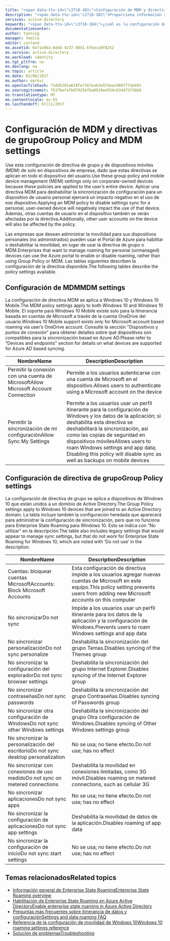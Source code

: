 ```yaml
---
title: "<span data-ttu-id=\"c2718-101\">Configuración de MDM y directivas de grupo | Microsoft Docs</span><span class=\"sxs-lookup\"><span data-stu-id=\"c2718-101\">Group Policy and MDM settings | Microsoft Docs</span></span>"
description: "<span data-ttu-id=\"c2718-102\">Proporciona información sobre la configuración de directiva de grupo y la administración de dispositivos móviles (MDM) que debe usarse en dispositivos de empresa.</span><span class=\"sxs-lookup\"><span data-stu-id=\"c2718-102\">Provides information about group policy and mobile device management (MDM) settings that should be used on corporate-owned devices.</span></span> <span data-ttu-id=\"c2718-103\">Estas directivas se aplican al dispositivo completo del usuario.</span><span class=\"sxs-lookup\"><span data-stu-id=\"c2718-103\">These policies are applied to the user’s entire device.</span></span>"
services: active-directory
keywords: "<span data-ttu-id=\"c2718-104\">¿cuál es la configuración de directiva de grupo y MDM para Enterprise State Roaming, Enterprise State Roaming, nube de windows</span><span class=\"sxs-lookup\"><span data-stu-id=\"c2718-104\">what are group Policy and MDM settings for Enterprise State Roaming, Enterprise State Roaming, windows cloud</span></span>"
documentationcenter: 
author: tanning
manager: femila
editor: curtand
ms.assetid: 6471a9b3-8dd4-4237-89d1-bfbeca9f8252
ms.service: active-directory
ms.workload: identity
ms.tgt_pltfrm: na
ms.devlang: na
ms.topic: article
ms.date: 03/08/2017
ms.author: markvi
ms.openlocfilehash: 71dd5281a618fe7367eab3e97daac069f77ab491
ms.sourcegitcommit: f537befafb079256fba0529ee554c034d73f36b0
ms.translationtype: MT
ms.contentlocale: es-ES
ms.lasthandoff: 07/11/2017
---
```

# <a name="group-policy-and-mdm-settings"></a><span data-ttu-id="c2718-105">Configuración de MDM y directivas de grupo</span><span class="sxs-lookup"><span data-stu-id="c2718-105">Group Policy and MDM settings</span></span>
<span data-ttu-id="c2718-106">Use esta configuración de directiva de grupo y de dispositivos móviles (MDM) de solo en dispositivos de empresa, dado que estas directivas se aplican en todo el dispositivo del usuario.</span><span class="sxs-lookup"><span data-stu-id="c2718-106">Use these group policy and mobile device management (MDM) settings only on corporate-owned devices because these policies are applied to the user’s entire device.</span></span> <span data-ttu-id="c2718-107">Aplicar una directiva MDM para deshabilitar la sincronización de configuración para un dispositivo de usuario personal ejercerá un impacto negativo en el uso de ese dispositivo.</span><span class="sxs-lookup"><span data-stu-id="c2718-107">Applying an MDM policy to disable settings sync for a personal, user-owned device will negatively impact the use of that device.</span></span> <span data-ttu-id="c2718-108">Además, otras cuentas de usuario en el dispositivo también se verán afectadas por la directiva.</span><span class="sxs-lookup"><span data-stu-id="c2718-108">Additionally, other user accounts on the device will also be affected by the policy.</span></span>

<span data-ttu-id="c2718-109">Las empresas que desean administrar la movilidad para sus dispositivos personales (no administrados) pueden usar el Portal de Azure para habilitar o deshabilitar la movilidad, en lugar de usar la directiva de grupo o MDM.</span><span class="sxs-lookup"><span data-stu-id="c2718-109">Enterprises that want to manage roaming for personal (unmanaged) devices can use the Azure portal to enable or disable roaming, rather than using Group Policy or MDM.</span></span>
<span data-ttu-id="c2718-110">Las tablas siguientes describen la configuración de la directiva disponible.</span><span class="sxs-lookup"><span data-stu-id="c2718-110">The following tables describe the policy settings available.</span></span>

## <a name="mdm-settings"></a><span data-ttu-id="c2718-111">Configuración de MDM</span><span class="sxs-lookup"><span data-stu-id="c2718-111">MDM settings</span></span>
<span data-ttu-id="c2718-112">La configuración de directiva MDM se aplica a Windows 10 y Windows 10 Mobile.</span><span class="sxs-lookup"><span data-stu-id="c2718-112">The MDM policy settings apply to both Windows 10 and Windows 10 Mobile.</span></span>  <span data-ttu-id="c2718-113">El soporte para Windows 10 Mobile existe solo para la itinerancia basada en cuentas de Microsoft a través de la cuenta OneDrive del usuario.</span><span class="sxs-lookup"><span data-stu-id="c2718-113">Windows 10 Mobile support exists only for Microsoft account based roaming via user’s OneDrive account.</span></span>  <span data-ttu-id="c2718-114">Consulte la sección "Dispositivos y puntos de conexión" para obtener detalles sobre qué dispositivos son compatibles para la sincronización basad en Azure AD.</span><span class="sxs-lookup"><span data-stu-id="c2718-114">Please refer to “Devices and endpoints” section for details on what devices are supported for Azure AD based syncing.</span></span>

| <span data-ttu-id="c2718-115">Nombre</span><span class="sxs-lookup"><span data-stu-id="c2718-115">Name</span></span> | <span data-ttu-id="c2718-116">Description</span><span class="sxs-lookup"><span data-stu-id="c2718-116">Description</span></span> |
| --- | --- |
| <span data-ttu-id="c2718-117">Permitir la conexión con una cuenta de Microsoft</span><span class="sxs-lookup"><span data-stu-id="c2718-117">Allow Microsoft Account Connection</span></span> |<span data-ttu-id="c2718-118">Permite a los usuarios autenticarse con una cuenta de Microsoft en el dispositivo.</span><span class="sxs-lookup"><span data-stu-id="c2718-118">Allows users to authenticate using a Microsoft account on the device</span></span> |
| <span data-ttu-id="c2718-119">Permitir la sincronización de mi configuración</span><span class="sxs-lookup"><span data-stu-id="c2718-119">Allow Sync My Settings</span></span> |<span data-ttu-id="c2718-120">Permite a los usuarios usar un perfil itinerante para la configuración de Windows y los datos de la aplicación; si deshabilita esta directiva se deshabilitará la sincronización, así como las copias de seguridad en dispositivos móviles</span><span class="sxs-lookup"><span data-stu-id="c2718-120">Allows users to roam Windows settings and app data; Disabling this policy will disable sync as well as backups on mobile devices</span></span> |

## <a name="group-policy-settings"></a><span data-ttu-id="c2718-121">Configuración de directiva de grupo</span><span class="sxs-lookup"><span data-stu-id="c2718-121">Group Policy settings</span></span>
<span data-ttu-id="c2718-122">La configuración de directiva de grupo se aplica a dispositivos de Windows 10 que están unidos a un dominio de Active Directory.</span><span class="sxs-lookup"><span data-stu-id="c2718-122">The Group Policy settings apply to Windows 10 devices that are joined to an Active Directory domain.</span></span> <span data-ttu-id="c2718-123">La tabla incluye también la configuración heredada que aparecerá para administrar la configuración de sincronización, pero que no funciona para Enterprise State Roaming para Windows 10. Esto se indica con "No utilizar" en la descripción.</span><span class="sxs-lookup"><span data-stu-id="c2718-123">The table also includes legacy settings that would appear to manage sync settings, but that do not work for Enterprise State Roaming for Windows 10, which are noted with ‘Do not use’ in the description.</span></span>

| <span data-ttu-id="c2718-124">Nombre</span><span class="sxs-lookup"><span data-stu-id="c2718-124">Name</span></span> | <span data-ttu-id="c2718-125">Description</span><span class="sxs-lookup"><span data-stu-id="c2718-125">Description</span></span> |
| --- | --- |
| <span data-ttu-id="c2718-126">Cuentas: bloquear cuentas Microsoft</span><span class="sxs-lookup"><span data-stu-id="c2718-126">Accounts: Block Microsoft Accounts</span></span> |<span data-ttu-id="c2718-127">Esta configuración de directiva impide a los usuarios agregar nuevas cuentas de Microsoft en este equipo.</span><span class="sxs-lookup"><span data-stu-id="c2718-127">This policy setting prevents users from adding new Microsoft accounts on this computer</span></span> |
| <span data-ttu-id="c2718-128">No sincronizar</span><span class="sxs-lookup"><span data-stu-id="c2718-128">Do not sync</span></span> |<span data-ttu-id="c2718-129">Impide a los usuarios usar un perfil itinerante para los datos de la aplicación y la configuración de Windows.</span><span class="sxs-lookup"><span data-stu-id="c2718-129">Prevents users to roam Windows settings and app data</span></span> |
| <span data-ttu-id="c2718-130">No sincronizar personalización</span><span class="sxs-lookup"><span data-stu-id="c2718-130">Do not sync personalize</span></span> |<span data-ttu-id="c2718-131">Deshabilita la sincronización del grupo Temas.</span><span class="sxs-lookup"><span data-stu-id="c2718-131">Disables syncing of the Themes group</span></span> |
| <span data-ttu-id="c2718-132">No sincronizar la configuración del explorador</span><span class="sxs-lookup"><span data-stu-id="c2718-132">Do not sync browser settings</span></span> |<span data-ttu-id="c2718-133">Deshabilita la sincronización del grupo Internet Explorer.</span><span class="sxs-lookup"><span data-stu-id="c2718-133">Disables syncing of the Internet Explorer group</span></span> |
| <span data-ttu-id="c2718-134">No sincronizar contraseñas</span><span class="sxs-lookup"><span data-stu-id="c2718-134">Do not sync passwords</span></span> |<span data-ttu-id="c2718-135">Deshabilita la sincronización del grupo Contraseñas.</span><span class="sxs-lookup"><span data-stu-id="c2718-135">Disables syncing of Passwords group</span></span> |
| <span data-ttu-id="c2718-136">No sincronizar otra configuración de Windows</span><span class="sxs-lookup"><span data-stu-id="c2718-136">Do not sync other Windows settings</span></span> |<span data-ttu-id="c2718-137">Deshabilita la sincronización del grupo Otra configuración de Windows.</span><span class="sxs-lookup"><span data-stu-id="c2718-137">Disables syncing of Other Windows settings group</span></span> |
| <span data-ttu-id="c2718-138">No sincronizar la personalización del escritorio</span><span class="sxs-lookup"><span data-stu-id="c2718-138">Do not sync desktop personalization</span></span> |<span data-ttu-id="c2718-139">No se usa; no tiene efecto.</span><span class="sxs-lookup"><span data-stu-id="c2718-139">Do not use; has no effect</span></span> |
| <span data-ttu-id="c2718-140">No sincronizar con conexiones de uso medido</span><span class="sxs-lookup"><span data-stu-id="c2718-140">Do not sync on metered connections</span></span> |<span data-ttu-id="c2718-141">Deshabilita la movilidad en conexiones limitadas, como 3G móvil.</span><span class="sxs-lookup"><span data-stu-id="c2718-141">Disables roaming on metered connections, such as cellular 3G</span></span> |
| <span data-ttu-id="c2718-142">No sincronizar aplicaciones</span><span class="sxs-lookup"><span data-stu-id="c2718-142">Do not sync apps</span></span> |<span data-ttu-id="c2718-143">No se usa; no tiene efecto.</span><span class="sxs-lookup"><span data-stu-id="c2718-143">Do not use; has no effect</span></span> |
| <span data-ttu-id="c2718-144">No sincronizar la configuración de aplicaciones</span><span class="sxs-lookup"><span data-stu-id="c2718-144">Do not sync app settings</span></span> |<span data-ttu-id="c2718-145">Deshabilita la movilidad de datos de la aplicación.</span><span class="sxs-lookup"><span data-stu-id="c2718-145">Disables roaming of app data</span></span> |
| <span data-ttu-id="c2718-146">No sincronizar la configuración de inicio</span><span class="sxs-lookup"><span data-stu-id="c2718-146">Do not sync start settings</span></span> |<span data-ttu-id="c2718-147">No se usa; no tiene efecto.</span><span class="sxs-lookup"><span data-stu-id="c2718-147">Do not use; has no effect</span></span> |

## <a name="related-topics"></a><span data-ttu-id="c2718-148">Temas relacionados</span><span class="sxs-lookup"><span data-stu-id="c2718-148">Related topics</span></span>
* [<span data-ttu-id="c2718-149">Información general de Enterprise State Roaming</span><span class="sxs-lookup"><span data-stu-id="c2718-149">Enterprise State Roaming overview</span></span>](active-directory-windows-enterprise-state-roaming-overview.md)
* [<span data-ttu-id="c2718-150">Habilitación de Enterprise State Roaming en Azure Active Directory</span><span class="sxs-lookup"><span data-stu-id="c2718-150">Enable enterprise state roaming in Azure Active Directory</span></span>](active-directory-windows-enterprise-state-roaming-enable.md)
* [<span data-ttu-id="c2718-151">Preguntas más frecuentes sobre itinerancia de datos y configuración</span><span class="sxs-lookup"><span data-stu-id="c2718-151">Settings and data roaming FAQ</span></span>](active-directory-windows-enterprise-state-roaming-faqs.md)
* [<span data-ttu-id="c2718-152">Referencia de la configuración de movilidad de Windows 10</span><span class="sxs-lookup"><span data-stu-id="c2718-152">Windows 10 roaming settings reference</span></span>](active-directory-windows-enterprise-state-roaming-windows-settings-reference.md)
* [<span data-ttu-id="c2718-153">Solución de problemas</span><span class="sxs-lookup"><span data-stu-id="c2718-153">Troubleshooting</span></span>](active-directory-windows-enterprise-state-roaming-troubleshooting.md)

